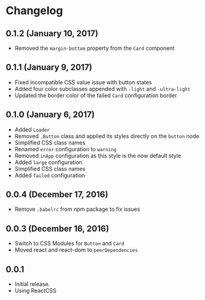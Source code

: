 # Changelog

## 0.1.2 (January 10, 2017)

- Removed the `margin-bottom` property from the `Card` component

## 0.1.1 (January 9, 2017)

- Fixed incompatible CSS value issue with button states
- Added four color subclasses appended with `-light` and `-ultra-light`
- Updated the border color of the failed `Card` configuration border

## 0.1.0 (January 6, 2017)

- Added `Loader`
- Removed `.Button` class and applied its styles directly on the `button` node
- Simplified CSS class names
- Renamed `error` configuration to `warning`
- Removed `inApp` configuration as this style is the now default style
- Added `large` configuration
- Simplified CSS class names
- Added `failed` configuration

## 0.0.4 (December 17, 2016)

- Remove `.babelrc` from npm package to fix issues

## 0.0.3 (December 16, 2016)

- Switch to CSS Modules for `Button` and `Card`
- Moved react and react-dom to `peerDependencies`

## 0.0.1

- Initial release.
- Using ReactCSS
